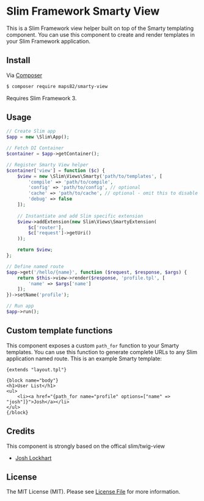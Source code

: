 # Slim Framework Smarty View

This is a Slim Framework view helper built on top of the Smarty templating component. You can use this component to create and render templates in your Slim Framework application.

## Install

Via [Composer](https://getcomposer.org/)

```bash
$ composer require maps82/smarty-view
```

Requires Slim Framework 3.

## Usage

```php
// Create Slim app
$app = new \Slim\App();

// Fetch DI Container
$container = $app->getContainer();

// Register Smarty View helper
$container['view'] = function ($c) {
    $view = new \Slim\Views\Smarty('path/to/templates', [
        'compile' => 'path/to/compile',
        'config' => 'path/to/config', // optional
        'cache' => 'path/to/cache', // optional - omit this to disable caching
        'debug' => false
    ]);
    
    // Instantiate and add Slim specific extension
    $view->addExtension(new Slim\Views\SmartyExtension(
        $c['router'],
        $c['request']->getUri()
    ));

    return $view;
};

// Define named route
$app->get('/hello/{name}', function ($request, $response, $args) {
    return $this->view->render($response, 'profile.tpl', [
        'name' => $args['name']
    ]);
})->setName('profile');

// Run app
$app->run();
```

## Custom template functions

This component exposes a custom `path_for` function to your Smarty templates. You can use this function to generate complete URLs to any Slim application named route. This is an example Smarty template:

    {extends "layout.tpl"}

    {block name="body"}
    <h1>User List</h1>
    <ul>
        <li><a href="{path_for name="profile" options=["name" => "josh"]}">Josh</a></li>
    </ul>
    {/block}


## Credits

This component is strongly based on the offical slim/twig-view

- [Josh Lockhart](https://github.com/codeguy)

## License

The MIT License (MIT). Please see [License File](LICENSE) for more information.
